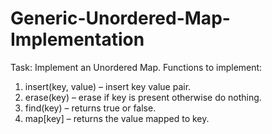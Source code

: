 # Generic-Unordered-Map-Implementation
Task: Implement an Unordered Map.
Functions to implement:
1. insert(key, value) – insert key value pair.
2. erase(key) – erase if key is present otherwise do nothing.
3. find(key) – returns true or false.
4. map[key] – returns the value mapped to key.

